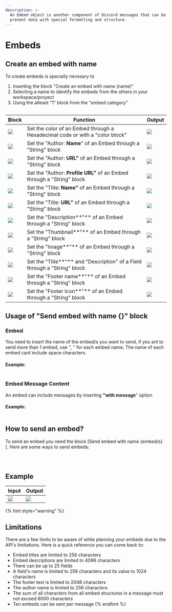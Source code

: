 ```yaml
---
description: >-
  An Embed object is another component of Discord messages that can be used to
  present data with special formatting and structure.
---
```


# Embeds

## Create an embed with name

To create embeds is specially necesary to&#x20;

1. Inserting the block "Create an embed with name (name)"
2. Selecting a name to identify the embeds from the others in your workspace/proyect
3. Using the atleast "1" block from the "embed category"

<figure><img src="../../../../.gitbook/assets/screenshot (5) (1).png" alt=""><figcaption></figcaption></figure>

| Block                                                      | Function                                                                     | Output                                                             |
| ---------------------------------------------------------- | ---------------------------------------------------------------------------- | ------------------------------------------------------------------ |
| ![](<../../../../.gitbook/assets/screenshot (6) (1).png>)  | Set the color of an Embed through a Hexadecimal code or with a "color block" | ![](../../../../.gitbook/assets/imagen\_2022-10-13\_162110195.png) |
| ![](<../../../../.gitbook/assets/screenshot (10) (2).png>) | Set the "Author: **Name**" of an Embed through a "String" block              | ![](../../../../.gitbook/assets/imagen\_2022-10-13\_162247532.png) |
| ![](<../../../../.gitbook/assets/screenshot (13).png>)     | Set the "Author: **URL"** of an Embed through a "String" block               | ![](../../../../.gitbook/assets/imagen\_2022-10-13\_162349964.png) |
| ![](<../../../../.gitbook/assets/screenshot (16).png>)     | Set the "Author: **Profile URL"** of an Embed through a "String" block       | ![](../../../../.gitbook/assets/imagen\_2022-10-13\_162621132.png) |
| ![](<../../../../.gitbook/assets/screenshot (11).png>)     | Set the "Title: **Name"** of an Embed through a "String" block               | ![](../../../../.gitbook/assets/imagen\_2022-10-13\_162717620.png) |
| ![](<../../../../.gitbook/assets/screenshot (12).png>)     | Set the "Title: **URL"** of an Embed through a "String" block                | ![](../../../../.gitbook/assets/imagen\_2022-10-13\_162801092.png) |
| ![](<../../../../.gitbook/assets/screenshot (9).png>)      | Set the "Description**"** of an Embed through a "String" block               | ![](../../../../.gitbook/assets/imagen\_2022-10-13\_162919124.png) |
| ![](<../../../../.gitbook/assets/screenshot (17).png>)     | Set the "Thumbnail**"** of an Embed through a "String" block                 | ![](../../../../.gitbook/assets/imagen\_2022-10-13\_163004862.png) |
| ![](<../../../../.gitbook/assets/screenshot (25) (1).png>) | Set the "Image**"** of an Embed through a "String" block                     | ![](../../../../.gitbook/assets/imagen\_2022-10-15\_091935788.png) |
| ![](<../../../../.gitbook/assets/screenshot (23).png>)     | Set the "Title**"** and "Description" of a Field through a "String" block    | ![](../../../../.gitbook/assets/imagen\_2022-10-15\_092136802.png) |
| ![](<../../../../.gitbook/assets/screenshot (26).png>)     | Set the "Footer name**"** of an Embed through a "String" block               | ![](../../../../.gitbook/assets/imagen\_2022-10-15\_092941986.png) |
| ![](<../../../../.gitbook/assets/screenshot (27).png>)     | Set the "Footer Icon**"** of an Embed through a "String" block               | ![](../../../../.gitbook/assets/imagen\_2022-10-15\_094622048.png) |

## Usage of "Send embed with name {}" block

### Embed

You need to insert the name of the embed/s you want to send, if you ant to send more than 1 embed, use ", " for each embed name; The name of each embed cant include space characters.

#### Example:

<figure><img src="../../../../.gitbook/assets/screenshot (34).png" alt=""><figcaption></figcaption></figure>

### Embed Message Content

An embed can include messages by inserting **"with message**" option

#### Example:

<figure><img src="../../../../.gitbook/assets/screenshot (36).png" alt=""><figcaption></figcaption></figure>

## How to send an embed?

To send an embed you need the block \[Send embed with name {embed/s} ]. Here are some ways to send embeds:

<figure><img src="../../../../.gitbook/assets/screenshot (30).png" alt=""><figcaption></figcaption></figure>

<figure><img src="../../../../.gitbook/assets/screenshot (31).png" alt=""><figcaption></figcaption></figure>

<figure><img src="../../../../.gitbook/assets/screenshot (32).png" alt=""><figcaption></figcaption></figure>

## Example

| Input                                                      | Output                                                             |
| ---------------------------------------------------------- | ------------------------------------------------------------------ |
| ![](<../../../../.gitbook/assets/screenshot (37) (1).png>) | ![](../../../../.gitbook/assets/imagen\_2022-10-15\_103425904.png) |

{% hint style="warning" %}
## Limitations

There are a few limits to be aware of while planning your embeds due to the API's limitations. Here is a quick reference you can come back to:

* Embed titles are limited to 256 characters
* Embed descriptions are limited to 4096 characters
* There can be up to 25 fields
* A field's name is limited to 256 characters and its value to 1024 characters
* The footer text is limited to 2048 characters
* The author name is limited to 256 characters
* The sum of all characters from all embed structures in a message must not exceed 6000 characters
* Ten embeds can be sent per message
{% endhint %}
